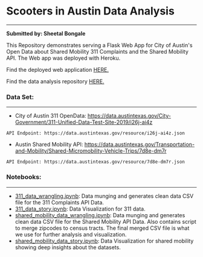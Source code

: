 #  Scooters in Austin Data Analysis
---

**Submitted by: Sheetal Bongale**

This Repository demonstrates serving a Flask Web App for City of Austin's Open Data about Shared Mobility 311 Complaints and the Shared Mobility API.
The Web app was deployed with Heroku. 

Find the deployed web application [HERE.](https://atx-sharedmobility.herokuapp.com/)

Find the data analysis repository [HERE.](https://github.com/sheetalbongale/Scooters-In-Austin-Data-Analysis)


### Data Set:
---
* City of Austin 311 OpenData: https://data.austintexas.gov/City-Government/311-Unified-Data-Test-Site-2019/i26j-ai4z

`API Endpoint: https://data.austintexas.gov/resource/i26j-ai4z.json`
    
* Austin Shared Mobility API: https://data.austintexas.gov/Transportation-and-Mobility/Shared-Micromobility-Vehicle-Trips/7d8e-dm7r

`API Endpoint: https://data.austintexas.gov/resource/7d8e-dm7r.json`

### Notebooks:
---
- [311_data_wrangling.ipynb](https://github.com/sheetalbongale/Scooters_In_Austin_Data_Analysis/blob/master/notebooks/311_complaints_data_analysis/311_data_wrangling.ipynb): Data munging and generates clean data CSV file for the 311 Complaints API Data. 
- [311_data_story.ipynb](https://github.com/sheetalbongale/Scooters_In_Austin_Data_Analysis/blob/master/notebooks/311_complaints_data_analysis/311_data_story.ipynb): Data Visualization for 311 data.
- [shared_mobility_data_wrangling.ipynb](https://github.com/sheetalbongale/Scooters_In_Austin_Data_Analysis/blob/master/notebooks/shared_mobility_data_analysis/shared_mobility_data_wrangling.ipynb): Data munging and generates clean data CSV file for the Shared Mobility API Data. Also contains script to merge zipcodes to census tracts. The final merged CSV file is what we use for further analysis and visualization.
- [shared_mobility_data_story.ipynb](https://github.com/sheetalbongale/Scooters_In_Austin_Data_Analysis/blob/master/notebooks/shared_mobility_data_analysis/shared_mobility_data_story.ipynb): Data Visualization for shared mobility showing deep insights about the datasets.